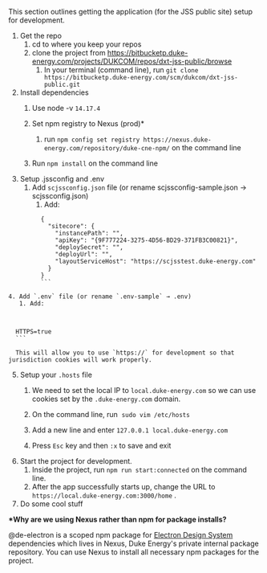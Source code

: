 This section outlines getting the application (for the JSS public site) setup for development.

1. Get the repo
   1. cd to where you keep your repos
   2. clone the project from https://bitbucketp.duke-energy.com/projects/DUKCOM/repos/dxt-jss-public/browse
      1. In your terminal (command line), run `git clone https://bitbucketp.duke-energy.com/scm/dukcom/dxt-jss-public.git`
2. Install dependencies
   1. Use node -v `14.17.4`

   2. Set npm registry to Nexus (prod)\*
      1. run `npm config set registry https://nexus.duke-energy.com/repository/duke-cne-npm/` on the command line
   3. Run `npm install` on the command line
3. Setup .jssconfig and .env
   1. Add `scjssconfig.json` file (or rename scjssconfig-sample.json → scjssconfig.json)
      1. Add:
         

```
         {
           "sitecore": {
             "instancePath": "",
             "apiKey": "{9F777224-3275-4D56-BD29-371FB3C00821}",
             "deploySecret": "",
             "deployUrl": "",
             "layoutServiceHost": "https://scjsstest.duke-energy.com"
           }
         }
         ```

4. Add `.env` file (or rename `.env-sample` → .env)
   1. Add:

      

```
      HTTPS=true
      ```

      This will allow you to use `https://` for development so that jurisdiction cookies will work properly.

5. Setup your `.hosts` file
   1. We need to set the local IP to `local.duke-energy.com` so we can use cookies set by the `.duke-energy.com` domain.
   2. On the command line, run  `sudo vim /etc/hosts`

   3. Add a new line and enter `127.0.0.1 local.duke-energy.com`

   4. Press `Esc` key and then `:x` to save and exit
6. Start the project for development.
   1. Inside the project, run `npm run start:connected` on the command line.
   2. After the app successfully starts up, change the URL to `https://local.duke-energy.com:3000/home` .
7. Do some cool stuff

**\*Why are we using Nexus rather than npm for package installs?**

@de-electron is a scoped npm package for [Electron Design System](https://electron.duke-energy.com/) dependencies which lives in Nexus, Duke Energy's private internal package repository. You can use Nexus to install all necessary npm packages for the project.
